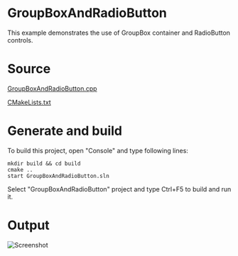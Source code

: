 # GroupBoxAndRadioButton

This example demonstrates the use of GroupBox container and RadioButton controls.

# Source

[GroupBoxAndRadioButton.cpp](GroupBoxAndRadioButton.cpp)

[CMakeLists.txt](CMakeLists.txt)

# Generate and build

To build this project, open "Console" and type following lines:

``` shell
mkdir build && cd build
cmake .. 
start GroupBoxAndRadioButton.sln
```

Select "GroupBoxAndRadioButton" project and type Ctrl+F5 to build and run it.

# Output

![Screenshot](../../../docs/Pictures/GroupBoxAndRadioButton.png)
